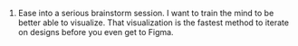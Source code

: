1. Ease into a serious brainstorm session. I want to train the mind to be better able to visualize. That visualization is the fastest method to iterate on designs before you even get to Figma.

